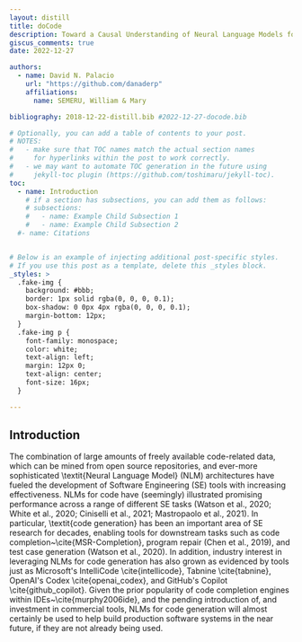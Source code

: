 ```yaml
---
layout: distill
title: doCode
description: Toward a Causal Understanding of Neural Language Models for Code Generation.
giscus_comments: true
date: 2022-12-27

authors:
  - name: David N. Palacio
    url: "https://github.com/danaderp"
    affiliations:
      name: SEMERU, William & Mary

bibliography: 2018-12-22-distill.bib #2022-12-27-docode.bib

# Optionally, you can add a table of contents to your post.
# NOTES:
#   - make sure that TOC names match the actual section names
#     for hyperlinks within the post to work correctly.
#   - we may want to automate TOC generation in the future using
#     jekyll-toc plugin (https://github.com/toshimaru/jekyll-toc).
toc:
  - name: Introduction
    # if a section has subsections, you can add them as follows:
    # subsections:
    #   - name: Example Child Subsection 1
    #   - name: Example Child Subsection 2
  #- name: Citations


# Below is an example of injecting additional post-specific styles.
# If you use this post as a template, delete this _styles block.
_styles: >
  .fake-img {
    background: #bbb;
    border: 1px solid rgba(0, 0, 0, 0.1);
    box-shadow: 0 0px 4px rgba(0, 0, 0, 0.1);
    margin-bottom: 12px;
  }
  .fake-img p {
    font-family: monospace;
    color: white;
    text-align: left;
    margin: 12px 0;
    text-align: center;
    font-size: 16px;
  }

---
```


## Introduction
The combination of large amounts of freely available code-related data, which can be mined from open source repositories, and ever-more sophisticated \textit{Neural Language Model} (NLM) architectures have fueled the development of Software Engineering (SE) tools with increasing effectiveness. NLMs for code have (seemingly) illustrated promising performance across a range of different SE tasks (Watson et al., 2020; White et al., 2020; Ciniselli et al., 2021; Mastropaolo et al., 2021). In particular, \textit{code generation} has been an important area of SE research for decades, enabling tools for downstream tasks such as code completion~\cite{MSR-Completion}, program repair (Chen et al., 2019), and test case generation (Watson et al., 2020). In addition, industry interest in leveraging NLMs for code generation has also grown as evidenced by tools just as Microsoft's IntelliCode \cite{intellicode}, Tabnine \cite{tabnine}, OpenAI's Codex \cite{openai_codex}, and GitHub's Copilot \cite{github_copilot}. Given the prior popularity of code completion engines within IDEs~\cite{murphy2006ide}, and the pending introduction of, and investment in commercial tools, NLMs for code generation will almost certainly be used to help build production software systems in the near future, if they are not already being used.
